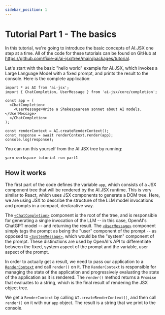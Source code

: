 ```yaml
---
sidebar_position: 1
---
```


# Tutorial Part 1 - The basics

In this tutorial, we're going to introduce the basic concepts of AI.JSX one step at
a time. All of the code for these tutorials can be found on GitHub at
https://github.com/fixie-ai/ai-jsx/tree/main/packages/tutorial.

Let's start with the basic "hello world" example for AI.JSX,
which invokes a Large Language Model with a fixed prompt, and
prints the result to the console. Here is the complete
application:

```tsx filename="packages/tutorial/src/part1.tsx"
import * as AI from 'ai-jsx';
import { ChatCompletion, UserMessage } from 'ai-jsx/core/completion';

const app = (
  <ChatCompletion>
    <UserMessage>Write a Shakespearean sonnet about AI models.</UserMessage>
  </ChatCompletion>
);

const renderContext = AI.createRenderContext();
const response = await renderContext.render(app);
console.log(response);
```

You can run this yourself from the AI.JSX tree by running:

```
yarn workspace tutorial run part1
```

## How it works

The first part of the code defines the variable `app`, which
consists of a JSX component tree that will be rendered by the
AI.JSX runtime. This is very similar to React, which uses
JSX components to generate a DOM tree. Here, we are using JSX
to describe the structure of the LLM model invocations and prompts
in a compact, declarative way.

The [`<ChatCompletion>`](../api/modules/core_completion#chatcompletion) component is the root of the tree, and is responsible
for generating a single invocation of the LLM -- in this case, OpenAI's
ChatGPT model -- and returning the result. The [`<UserMessage>`](../api/modules/core_completion#usermessage) component
simply tags the prompt as being the "user" component of the prompt -- as opposed
to [`<SystemMessage>`](../api/modules/core_completion#systemmessage), which would be the "system" component of the prompt. These
distinctions are used by OpenAI's API to differentiate between the fixed, system aspect
of the prompt and the variable, user aspect of the prompt.

In order to actually get a result, we need to pass our application to a
[`RenderContext`](../api/interfaces/core_core.RenderContext) and call `render()` on it. The `RenderContext` is responsible
for managing the state of the application and progressively evaluating the state
of the application as it is rendered. The `render()` method returns a `Promise`
that evaluates to a string, which is the final result of rendering the JSX
object tree.

We get a `RenderContext` by calling `AI.createRenderContext()`, and then
call `render()` on it with our `app` object. The result is a string that
we print to the console.
